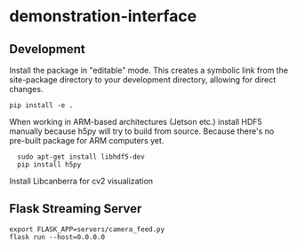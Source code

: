 # demonstration-interface
## Development
Install the package in "editable" mode. This creates a symbolic link from the site-package directory to your development directory, allowing for direct changes.
```
pip install -e .
```


When working in ARM-based architectures (Jetson etc.) install HDF5 manually because h5py will try to build from source. Because there's no pre-built package for ARM computers yet.

```
  sudo apt-get install libhdf5-dev
  pip install h5py
```


Install Libcanberra for cv2 visualization

## Flask Streaming Server
```
export FLASK_APP=servers/camera_feed.py
flask run --host=0.0.0.0
```